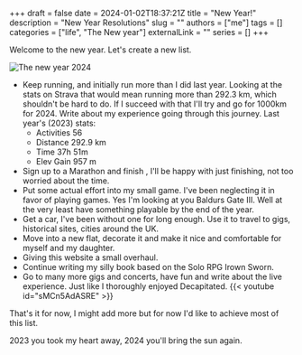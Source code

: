 +++ 
draft = false
date = 2024-01-02T18:37:21Z
title = "New Year!"
description = "New Year Resolutions"
slug = ""
authors = ["me"]
tags = []
categories = ["life", "The New year"]
externalLink = ""
series = []
+++

Welcome to the new year. Let's create a new list.

![The new year 2024](../../images/newyear.jpg)


- Keep running, and initially run more than I did last year. Looking at the stats on Strava that would mean running more than 292.3 km, which shouldn't be hard to do. If I succeed with that I'll try and go for 1000km for 2024. Write about my experience going through this journey. Last year's (2023) stats:
    - Activities 56
    - Distance 292.9 km
    - Time 37h 51m
    - Elev Gain	957 m
- Sign up to a Marathon and finish , I'll be happy with just finishing, not too worried about the time.
- Put some actual effort into my small game. I've been neglecting it in favor of playing games. Yes I'm looking at you Baldurs Gate III. Well at the very least have something playable by the end of the year.
- Get a car, I've been without one for long enough. Use it to travel to gigs, historical sites, cities around the UK. 
- Move into a new flat, decorate it and make it nice and comfortable for myself and my daughter.
- Giving this website a small overhaul.
- Continue writing my silly book based on the Solo RPG Irown Sworn.
- Go to many more gigs and concerts, have fun and write about the live experience. Just like I thoroughly enjoyed Decapitated. {{< youtube id="sMCn5AdASRE" >}}



That's it for now, I might add more but for now I'd like to achieve most of this list.

2023 you took my heart away, 2024 you'll bring the sun again.

